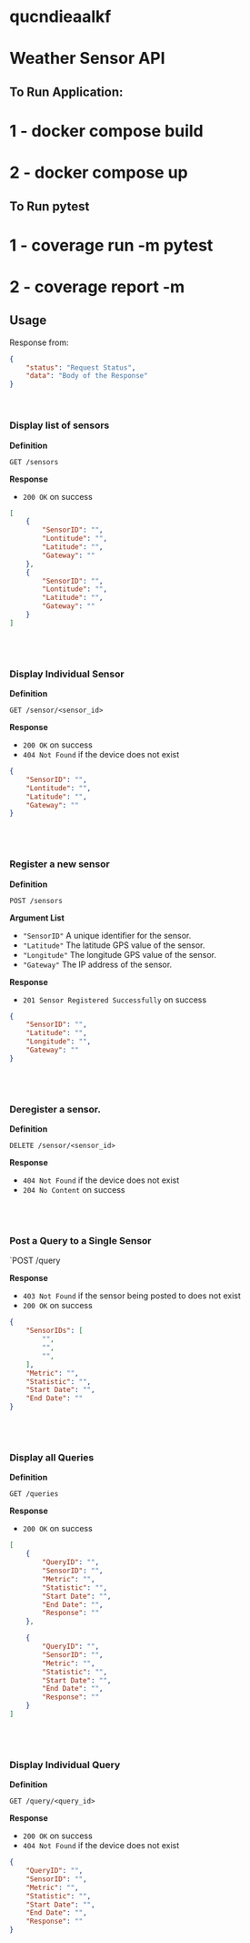 # qucndieaalkf

# Weather Sensor API

## To Run Application:

# 1 - docker compose build
# 2 - docker compose up

## To Run pytest

# 1 - coverage run -m pytest
# 2 - coverage report -m


## Usage

Response from:

```json
{
    "status": "Request Status",
    "data": "Body of the Response"
}
```
<br>

### Display list of sensors

**Definition**

`GET /sensors`

**Response**

- `200 OK` on success

```json
[
    {
        "SensorID": "",
        "Lontitude": "",
        "Latitude": "",
        "Gateway": ""
    },
    {
        "SensorID": "",
        "Lontitude": "",
        "Latitude": "",
        "Gateway": ""
    }
]
```
<br>
<br>

### Display Individual Sensor

**Definition**

`GET /sensor/<sensor_id>`

**Response**

- `200 OK` on success
- `404 Not Found` if the device does not exist

```json
{
    "SensorID": "",
    "Lontitude": "",
    "Latitude": "",
    "Gateway": ""
}
```

<br>
<br>

### Register a new sensor

**Definition**

`POST /sensors`

**Argument List**

- `"SensorID"`  A unique identifier for the sensor.
- `"Latitude"`  The latitude GPS value of the sensor.
- `"Longitude"` The longitude GPS value of the sensor.
- `"Gateway"`   The IP address of the sensor.

**Response**

- `201 Sensor Registered Successfully` on success

```json
{
    "SensorID": "",
    "Latitude": "",
    "Longitude": "",
    "Gateway": ""
}
```
<br>
<br>

### Deregister a sensor.

**Definition**

`DELETE /sensor/<sensor_id>`

**Response**

- `404 Not Found` if the device does not exist
- `204 No Content` on success


<br>
<br>

### Post a Query to a Single Sensor

`POST /query

**Response**

- `403 Not Found` if the sensor being posted to does not exist
- `200 OK` on success

```json
{
    "SensorIDs": [
        "",
        "",
        "",
    ],
    "Metric": "",
    "Statistic": "",
    "Start Date": "",
    "End Date": ""
}
```
<br>
<br>

### Display all Queries

**Definition**

`GET /queries`

**Response**

- `200 OK` on success

```json
[
    {
        "QueryID": "",
        "SensorID": "",
        "Metric": "",
        "Statistic": "",
        "Start Date": "",
        "End Date": "",
        "Response": ""
    },

    {
        "QueryID": "",
        "SensorID": "",
        "Metric": "",
        "Statistic": "",
        "Start Date": "",
        "End Date": "",
        "Response": ""
    }
]
```
<br>
<br>

### Display Individual Query

**Definition**

`GET /query/<query_id>`

**Response**

- `200 OK` on success
- `404 Not Found` if the device does not exist

```json
{
    "QueryID": "",
    "SensorID": "",
    "Metric": "",
    "Statistic": "",
    "Start Date": "",
    "End Date": "",
    "Response": ""
}
```

